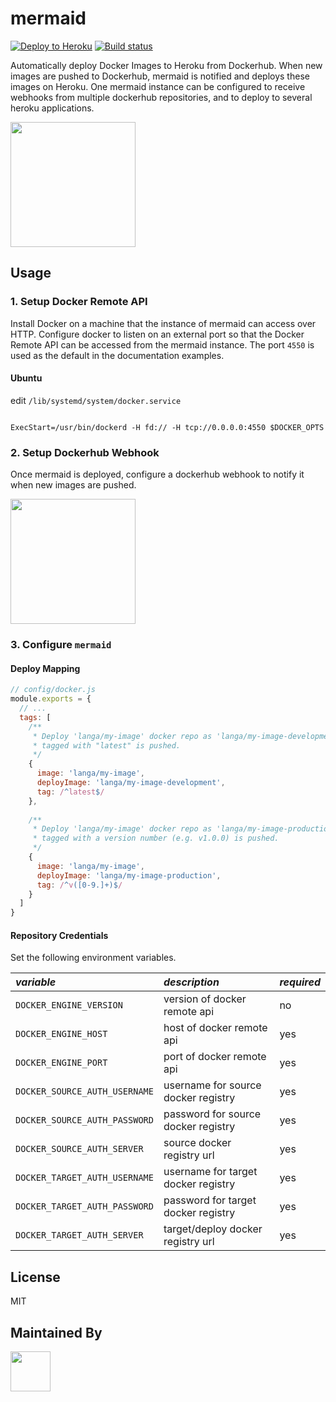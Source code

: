 # mermaid

[![Deploy to Heroku][heroku-image]][heroku-url]
[![Build status][ci-image]][ci-url]

Automatically deploy Docker Images to Heroku from Dockerhub. When new images are pushed to Dockerhub, mermaid is notified and deploys these images on Heroku. One mermaid instance can be configured to receive webhooks from multiple dockerhub repositories, and to deploy to several heroku applications.

<img src="http://i.imgur.com/1alxlpl.png" height="200px">

## Usage

### 1. Setup Docker Remote API

Install Docker on a machine that the instance of mermaid can access over HTTP. Configure docker to listen on an external port so that the Docker Remote API can be accessed from the mermaid instance. The port `4550` is used as the default in the documentation examples.

#### Ubuntu

edit `/lib/systemd/system/docker.service`
```

ExecStart=/usr/bin/dockerd -H fd:// -H tcp://0.0.0.0:4550 $DOCKER_OPTS 
```

### 2. Setup Dockerhub Webhook

Once mermaid is deployed, configure a dockerhub webhook to notify it when new images are pushed.

<img src="http://i.imgur.com/ymI4c3U.png" height="200px">

### 3. Configure `mermaid`

#### Deploy Mapping
```js
// config/docker.js
module.exports = {
  // ...
  tags: [
    /**
     * Deploy 'langa/my-image' docker repo as 'langa/my-image-development' when a new image
     * tagged with "latest" is pushed.
     */
    {
      image: 'langa/my-image',
      deployImage: 'langa/my-image-development',
      tag: /^latest$/
    },
    
    /**
     * Deploy 'langa/my-image' docker repo as 'langa/my-image-production' when a new image
     * tagged with a version number (e.g. v1.0.0) is pushed.
     */
    {
      image: 'langa/my-image',
      deployImage: 'langa/my-image-production',
      tag: /^v([0-9.]+)$/
    }
  ]
}
```

#### Repository Credentials

Set the following environment variables.

| *variable* | *description* | *required* |
|:---|:---|:---|
| `DOCKER_ENGINE_VERSION` | version of docker remote api | no |
| `DOCKER_ENGINE_HOST` | host of docker remote api | yes |
| `DOCKER_ENGINE_PORT` | port of docker remote api | yes |
| `DOCKER_SOURCE_AUTH_USERNAME` | username for source docker registry | yes |
| `DOCKER_SOURCE_AUTH_PASSWORD` | password for source docker registry | yes |
| `DOCKER_SOURCE_AUTH_SERVER` | source docker registry url | yes |
| `DOCKER_TARGET_AUTH_USERNAME` | username for target docker registry | yes |
| `DOCKER_TARGET_AUTH_PASSWORD` | password for target docker registry | yes |
| `DOCKER_TARGET_AUTH_SERVER` | target/deploy docker registry url | yes |


## License
MIT

## Maintained By
[<img src='http://i.imgur.com/Y03Jgmf.png' height='64px'>](http://langa.io)

[ci-image]: https://img.shields.io/travis/langateam/mermaid/master.svg?style=flat-square
[ci-url]: https://travis-ci.org/langateam/mermaid
[heroku-image]: https://img.shields.io/badge/Deploy%20to%20Heroku-langa/mermaid-6762a6.svg?style=flat-square
[heroku-url]: https://heroku.com/deploy?template=https://github.com/langateam/mermaid
